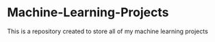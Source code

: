 # Machine-Learning-Projects
This is a repository created to store all of my machine learning projects
